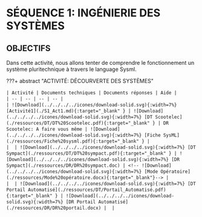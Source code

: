 # SÉQUENCE 1: INGÉNIERIE DES SYSTÈMES

## OBJECTIFS

Dans cette activité, nous allons tenter de comprendre le fonctionnement un système pluritechnique à travers le language Sysml.

???+ abstract "ACTIVITÉ: DÉCOURVERTE DES SYSTÈMES"

    | Activité | Documents techniques | Documents réponses | Aide |
    | -- | -- | -- | -- |
    | ![Download](../../../../icones/download-solid.svg){:width=7%} [Activité1](./S1_Act1.md){:target="_blank" } | ![Download](../../../../icones/download-solid.svg){:width=7%} [DT Scootelec](./ressources/DT/DT%20Scootelec.pdf){:target="_blank" } | DR Scootelec: A faire vous même | ![Download](../../../../icones/download-solid.svg){:width=7%} [Fiche SysML](./ressources/Fiche%20sysml.pdf){:target="_blank" } |
    |  | ![Download](../../../../icones/download-solid.svg){:width=7%} [DT Sympact](./ressources/DT/DT%20sympact.pdf){:target="_blank" } | ![Download](../../../../icones/download-solid.svg){:width=7%} [DR Sympact](./ressources/DR/DR%20sympact.doc) | <!-- ![Download](../../../../icones/download-solid.svg){:width=7%} [Mode Opératoire](./ressources/Mode%20opératoire.docx){:target="_blank"}--> |
    |  | ![Download](../../../../icones/download-solid.svg){:width=7%} [DT Portail Automatisé](./ressources/DT/Portail_Automatisé.pdf){:target="_blank" } | ![Download](../../../../icones/download-solid.svg){:width=7%} [DR Portail Automatisé](./ressources/DR/DR%20portail.docx) |  |
